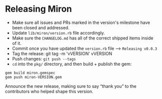 # Releasing Miron

- Make sure all issues and PRs marked in the version's milestone have
  been closed and addressed.
- Update `lib/miron/version.rb` file accordingly.
- Make sure the `CHANGELOG.md` has all of the correct shipped items
  inside of it.
- Commit once you have updated the `version.rb` file --> `Releasing
  v0.0.3`
- Tag the release: git tag -m 'vVERSION' vVERSION
- Push changes: `git push --tags`
- `cd` into the `pkg/` directory, and then build + publish the gem:

```
gem build miron.gemspec
gem push miron-VERSION.gem
```

Announce the new release, making sure to say “thank you” to the contributors who helped shape this version.
